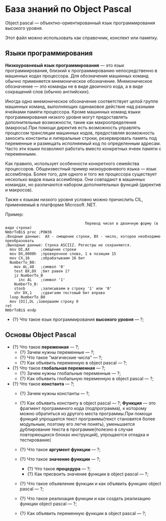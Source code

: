 # База знаний по Object Pascal
Object pascal &mdash; объектно-ориентированный язык программирования высокого уровня.

Этот файл можно использовать как справочник, конспект или памятку.

## Языки программирования

**Низкоуровневый язык программирования** &mdash; это  язык программирования, близкий к программированию непосредственно в машинных кодах процессора. Для обозначения машинных команд обычно применяется мнемоническое обозначение. Мнемоническое обозначение &mdash; это команды не в виде двоичного кода, а в виде сокращений слов (обычно английских).

Иногда одно мнемоническое обозначение соответствует целой группе машинных команд, выполняющих одинаковое действие над разными ячейками памяти процессора. Кроме машинных команд языки программирования низкого уровня могут предоставлять дополнительные возможности, такие как макроопределения (макросы).При помощи директив есть возможность управлять процессом трансляции машинных кодов, предоставляя возможность заносить константы и литеральные строки, резервировать память под переменные и размещать исполняемый код по определенным адресам. Часто эти языки позволяют работать вместо конкретных ячеек памяти с переменными.

Как правило, использует особенности конкретного семейства процессоров. Общеизвестный пример низкоуровневого языка — язык ассемблера. Более того, для одного и того же процессора существует несколько видов языка ассемблера. Они совпадают в машинных командах, но различаются набором дополнительных функций (директив и макросов).

Также к языкам низкого уровня условно можно причислить CIL, применяемый в платформе Microsoft .NET.

Пример:
```
                                    Перевод чисел в двоичную форму (в виде строки)
NmbrToBi$ proc ;POW36
;Входные данные:  AX - смещение строки, BX - число, которое необходимо преобразовать
;Выходные данные: Строка ASCIIZ. Регистры не сохраняются.
  mov DI,AX     ;смещение строки
  mov DX,8000h  ;проверочное слово, 1 в позиции 15
  mov CX,16     ;обрабатываем 16 бит
  NumberTo_B0:
    mov AL,48   ;символ '0'
    test BX,DX  ;бит равен 1?
    jz NumberTo_B
      inc AL    ;символ '1'
    NumberTo_B:
    stosb       ;записываем в строку '1' или '0'
    shr DX,1    ;сдвигаем тестовый бит вправо
  loop NumberTo_B0
  mov [DI],DL ;завершаем строку 0
ret
NmbrToBi$ endp
```

   * {?} Что такое язык программирования **высокого уровня** &mdash; ?;

## Основы Object Pascal

   * {?} Что такое **переменная** &mdash; ?;
      * {?} Зачем нужны переменные &mdash; ?;
      * {?} Что такое "магические числа" &mdash; ?;
      * {?} Как объявить переменную в object pascal &mdash; ?;
   * {?} Что такое **глобальная переменная** &mdash; ?;
      * {?} Зачем нужны глобальные переменные &mdash; ?;
      * {?} Как объявить глобальную переменную в object pascal &mdash; ?;
   * {?} Что такое **константа** &mdash; ?;
      * {?} Зачем нужны константы &mdash; ?;
      * {?} Как объявить константу в object pascal &mdash; ?;
   **Функция** &mdash; это фрагмент программного кода (подпрограмма), к которому можно обратиться из другого места программы.При помощи функций упрощается текст программы(текст становится более модульным, поэтому его легче понять), уменьшается дублирование текста в программе(полезно в случае повторяющихся блоках инструкций), упрощаются отладка и тестирование(  
   
      * {?} Что такое **аргумент функции** &mdash; ?;
      * {?} Что такое **значение функции** &mdash; ?;
         * {?} Что такое **процедура** &mdash; ?;
         * {?} Как присвоить значение функции в object pascal &mdash; ?;
      * {?} Что такое объявление функции и как объявить функцию object pascal &mdash; ?;
      * {?} Что такое реализация функции и как создать реализацию функции object pascal &mdash; ?;
      * {?} Как объявить переменную функции в object pascal &mdash; ?;

